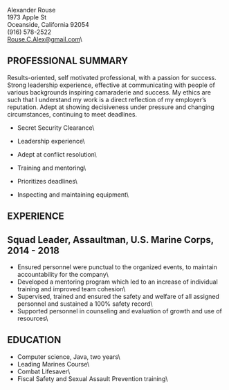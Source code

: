 Alexander Rouse\
1973 Apple St\
Oceanside, California 92054\
(916) 578-2522\
Rouse.C.Alex@gmail.com\

PROFESSIONAL SUMMARY
---------

Results-oriented, self motivated professional, with a passion for success. Strong leadership experience, effective at communicating with people of various backgrounds inspiring camaraderie and success. My ethics are such that I understand my work is a direct reflection of my employer’s reputation. Adept at showing decisiveness under pressure and changing circumstances, continuing to meet deadlines.  

* Secret Security Clearance\

* Leadership experience\

* Adept at conflict resolution\

* Training and mentoring\

* Prioritizes deadlines\

* Inspecting and maintaining equipment\


EXPERIENCE
---------


Squad Leader, Assaultman, U.S. Marine Corps, 2014 - 2018  
---------
* Ensured personnel were punctual to the organized events, to maintain accountability for the company\
* Developed a mentoring program which led to an increase of individual training and   improved team cohesion\
* Supervised, trained and ensured the safety and welfare of all assigned personnel and sustained a 100% safety record\
* Supported personnel in counseling and evaluation of growth and use of resources\

EDUCATION
---------


* Computer science, Java, two years\
* Leading Marines Course\
* Combat Lifesaver\ 
* Fiscal Safety and Sexual Assault Prevention training\
	
 
